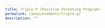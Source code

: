 ```yaml
---
title: Triple P (Positive Parenting Program)
permalink: /announcements/triple-p/
description: ""
---
```

